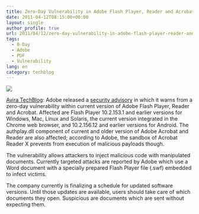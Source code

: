 ```yaml
---
title: Zero-Day Vulnerability in Adobe Flash Player, Reader and Acrobat
date: 2011-04-12T08:15:00+00:00
layout: single
author_profile: true
url: 2011/04/12/zero-day-vulnerability-in-adobe-flash-player-reader-and-acrobat/
tags:
  - 0-Day
  - Adobe
  - PDF
  - Vulnerability
lang: en
category: techblog
---
```

[![](http://2.bp.blogspot.com/-mt6dNDQluNY/TaQC0FOiLhI/AAAAAAAAD0k/wj1LrhesbU4/s200/adobe-logo.jpg)](http://2.bp.blogspot.com/-mt6dNDQluNY/TaQC0FOiLhI/AAAAAAAAD0k/wj1LrhesbU4/s1600/adobe-logo.jpg)

[Avira TechBlog](http://techblog.avira.com/2011/04/12/zero-day-vulnerability-in-adobe-flash-player-reader-and-acrobat/en/): Adobe released a [security advisory](http://www.adobe.com/support/security/advisories/apsa11-02.html) in which it warns from a zero-day vulnerability within current version of Adobe Flash Player, Reader and Acrobat. Affected are Flash Player 10.2.153.1 and earlier versions for Windows, Mac, Linux and Solaris, the current version integrated in the Chrome web browser, and 10.2.156.12 and earlier versions for Android. The authplay.dll component of current and older version of Adobe Acrobat and Reader are also affected; according to Adobe, the sandbox of Acrobat Reader X prevents from execution of malicious payloads though.

The vulnerability allows attackers to inject malicious code with manipulated documents. Currently targeted attacks are reported by Adobe which use a Word document with a specially prepared Flash Player file (.swf) embedded to infect victims.

The company currently is finalizing a schedule for updated software versions. Until those updates are available, users should take care of which documents they open. Suspicious are documents which are sent without expecting them.